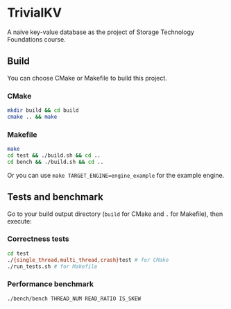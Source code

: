 # TrivialKV

A naive key-value database as the project of Storage Technology Foundations course.

## Build

You can choose CMake or Makefile to build this project.

### CMake

```bash
mkdir build && cd build
cmake .. && make
```

### Makefile

```bash
make
cd test && ./build.sh && cd ..
cd bench && ./build.sh && cd ..
```

Or you can use `make TARGET_ENGINE=engine_example` for the example engine.

## Tests and benchmark

Go to your build output directory (`build` for CMake and `.` for Makefile), then execute:

### Correctness tests

```bash
cd test
./{single_thread,multi_thread,crash}test # for CMake
./run_tests.sh # for Makefile
```

### Performance benchmark

```bash
./bench/bench THREAD_NUM READ_RATIO IS_SKEW
```
